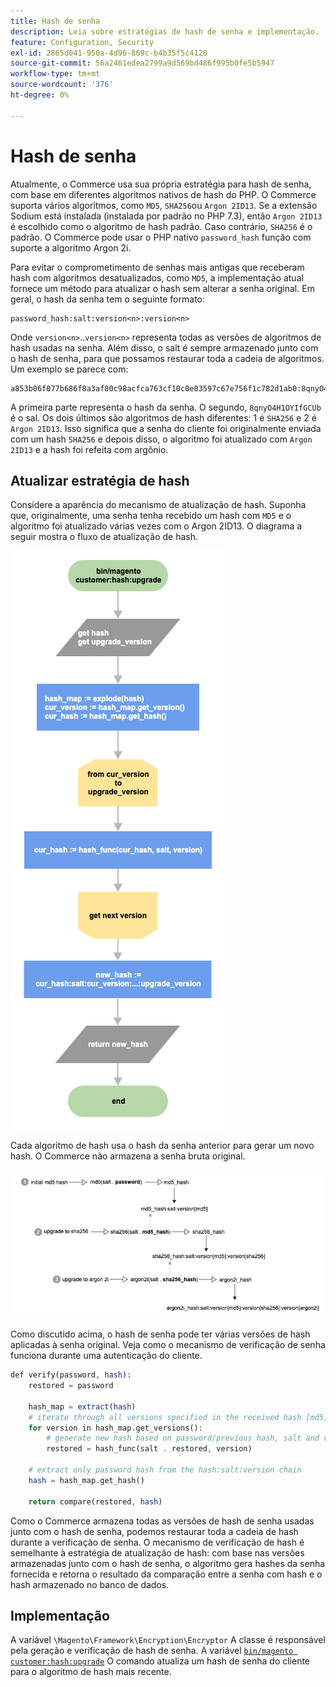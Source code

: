 ```yaml
---
title: Hash de senha
description: Leia sobre estratégias de hash de senha e implementação.
feature: Configuration, Security
exl-id: 2865d041-950a-4d96-869c-b4b35f5c4120
source-git-commit: 56a2461edea2799a9d569bd486f995b0fe5b5947
workflow-type: tm+mt
source-wordcount: '376'
ht-degree: 0%

---
```


# Hash de senha

Atualmente, o Commerce usa sua própria estratégia para hash de senha, com base em diferentes algoritmos nativos de hash do PHP. O Commerce suporta vários algoritmos, como `MD5`, `SHA256`ou `Argon 2ID13`. Se a extensão Sodium está instalada (instalada por padrão no PHP 7.3), então `Argon 2ID13` é escolhido como o algoritmo de hash padrão. Caso contrário, `SHA256` é o padrão. O Commerce pode usar o PHP nativo `password_hash` função com suporte a algoritmo Argon 2i.

Para evitar o comprometimento de senhas mais antigas que receberam hash com algoritmos desatualizados, como `MD5`, a implementação atual fornece um método para atualizar o hash sem alterar a senha original. Em geral, o hash da senha tem o seguinte formato:

```text
password_hash:salt:version<n>:version<n>
```

Onde `version<n>`..`version<n>` representa todas as versões de algoritmos de hash usadas na senha. Além disso, o salt é sempre armazenado junto com o hash de senha, para que possamos restaurar toda a cadeia de algoritmos. Um exemplo se parece com:

```text
a853b06f077b686f8a3af80c98acfca763cf10c0e03597c67e756f1c782d1ab0:8qnyO4H1OYIfGCUb:1:2
```

A primeira parte representa o hash da senha. O segundo, `8qnyO4H1OYIfGCUb` é o sal. Os dois últimos são algoritmos de hash diferentes: 1 é `SHA256` e 2 é `Argon 2ID13`. Isso significa que a senha do cliente foi originalmente enviada com um hash `SHA256` e depois disso, o algoritmo foi atualizado com `Argon 2ID13` e a hash foi refeita com argônio.

## Atualizar estratégia de hash

Considere a aparência do mecanismo de atualização de hash. Suponha que, originalmente, uma senha tenha recebido um hash com `MD5` e o algoritmo foi atualizado várias vezes com o Argon 2ID13. O diagrama a seguir mostra o fluxo de atualização de hash.

![Fluxo de trabalho de atualização de hash](../../assets/configuration/hash-upgrade-algorithm.png)

Cada algoritmo de hash usa o hash da senha anterior para gerar um novo hash. O Commerce não armazena a senha bruta original.

![Estratégia de atualização de hash](../../assets/configuration/hash-upgrade-strategy.png)

Como discutido acima, o hash de senha pode ter várias versões de hash aplicadas à senha original.
Veja como o mecanismo de verificação de senha funciona durante uma autenticação do cliente.

```php
def verify(password, hash):
    restored = password

    hash_map = extract(hash)
    # iterate through all versions specified in the received hash [md5, sha256, argon2id13]
    for version in hash_map.get_versions():
        # generate new hash based on password/previous hash, salt and version
        restored = hash_func(salt . restored, version)

    # extract only password hash from the hash:salt:version chain
    hash = hash_map.get_hash()

    return compare(restored, hash)
```

Como o Commerce armazena todas as versões de hash de senha usadas junto com o hash de senha, podemos restaurar toda a cadeia de hash durante a verificação de senha. O mecanismo de verificação de hash é semelhante à estratégia de atualização de hash: com base nas versões armazenadas junto com o hash de senha, o algoritmo gera hashes da senha fornecida e retorna o resultado da comparação entre a senha com hash e o hash armazenado no banco de dados.

## Implementação

A variável `\Magento\Framework\Encryption\Encryptor` A classe é responsável pela geração e verificação de hash de senha. A variável [`bin/magento customer:hash:upgrade`](https://devdocs.magento.com/guides/v2.4/reference/cli/magento.html#customerhashupgrade) O comando atualiza um hash de senha do cliente para o algoritmo de hash mais recente.

